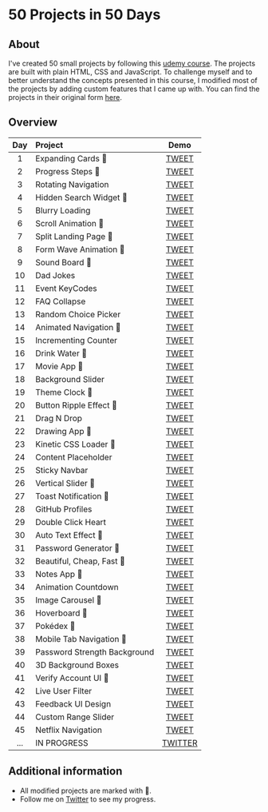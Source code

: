 # 50 Projects in 50 Days
## About
I've created 50 small projects by following this [udemy course](https://www.udemy.com/course/50-projects-50-days/). The projects are built with plain HTML, CSS and JavaScript. To challenge myself and to better understand the concepts presented in this course, I modified most of the projects by adding custom features that I came up with. You can find the projects in their original form [here](https://github.com/bradtraversy/50projects50days).
## Overview
| Day | Project | Demo |
| :---: | :--- | :---: |
| 1 | Expanding Cards :triangular_flag_on_post: | [TWEET](https://twitter.com/Inkuantum/status/1335354806249074693) |
| 2 | Progress Steps :triangular_flag_on_post: | [TWEET](https://twitter.com/Inkuantum/status/1335661848780296197) |
| 3 | Rotating Navigation | [TWEET](https://twitter.com/Inkuantum/status/1335988485258350596) |
| 4 | Hidden Search Widget :triangular_flag_on_post: | [TWEET](https://twitter.com/Inkuantum/status/1336337363430084609) |
| 5 | Blurry Loading | [TWEET](https://twitter.com/Inkuantum/status/1336726932348657664) |
| 6 | Scroll Animation :triangular_flag_on_post: | [TWEET](https://twitter.com/Inkuantum/status/1337122052399108106) |
| 7 | Split Landing Page :triangular_flag_on_post: | [TWEET](https://twitter.com/Inkuantum/status/1337502485540458497) |
| 8 | Form Wave Animation :triangular_flag_on_post: | [TWEET](https://twitter.com/Inkuantum/status/1337747797748162560) |
| 9 | Sound Board :triangular_flag_on_post: | [TWEET](https://twitter.com/Inkuantum/status/1338117776255356928) |
| 10 | Dad Jokes | [TWEET](https://twitter.com/Inkuantum/status/1338607544323989508) |
| 11 | Event KeyCodes | [TWEET](https://twitter.com/Inkuantum/status/1338876846465748992) |
| 12 | FAQ Collapse | [TWEET](https://twitter.com/Inkuantum/status/1339325037539717122) |
| 13 | Random Choice Picker | [TWEET](https://twitter.com/Inkuantum/status/1339644065219010567) |
| 14 | Animated Navigation :triangular_flag_on_post: | [TWEET](https://twitter.com/Inkuantum/status/1340003329812934659) |
| 15 | Incrementing Counter | [TWEET](https://twitter.com/Inkuantum/status/1340349041591410691) |
| 16 | Drink Water :triangular_flag_on_post: | [TWEET](https://twitter.com/Inkuantum/status/1340987558864576512) |
| 17 | Movie App :triangular_flag_on_post: | [TWEET](https://twitter.com/Inkuantum/status/1341069760239431686) |
| 18 | Background Slider | [TWEET](https://twitter.com/Inkuantum/status/1341400014136991753) |
| 19 | Theme Clock :triangular_flag_on_post: | [TWEET](https://twitter.com/Inkuantum/status/1341772479254188034) |
| 20 | Button Ripple Effect :triangular_flag_on_post: | [TWEET](https://twitter.com/Inkuantum/status/1342124664701775872) |
| 21 | Drag N Drop | [TWEET](https://twitter.com/Inkuantum/status/1343154972297457664) |
| 22 | Drawing App :triangular_flag_on_post: | [TWEET](https://twitter.com/Inkuantum/status/1343211980493094915) |
| 23 | Kinetic CSS Loader :triangular_flag_on_post: | [TWEET](https://twitter.com/Inkuantum/status/1343261548341559297) |
| 24 | Content Placeholder | [TWEET](https://twitter.com/Inkuantum/status/1343617616603209728) |
| 25 | Sticky Navbar | [TWEET](https://twitter.com/Inkuantum/status/1343942390260883458) |
| 26 | Vertical Slider :triangular_flag_on_post: | [TWEET](https://twitter.com/Inkuantum/status/1344303861729779714) |
| 27 | Toast Notification :triangular_flag_on_post: | [TWEET](https://twitter.com/Inkuantum/status/1344676759388753923) |
| 28 | GitHub Profiles | [TWEET](https://twitter.com/Inkuantum/status/1345046891512389635) |
| 29 | Double Click Heart | [TWEET](https://twitter.com/Inkuantum/status/1345405161812987904) |
| 30 | Auto Text Effect :triangular_flag_on_post: | [TWEET](https://twitter.com/Inkuantum/status/1345776862123978752) |
| 31 | Password Generator :triangular_flag_on_post: | [TWEET](https://twitter.com/Inkuantum/status/1346125334618517506) |
| 32 | Beautiful, Cheap, Fast :triangular_flag_on_post: | [TWEET](https://twitter.com/Inkuantum/status/1346553787347996672) |
| 33 | Notes App :triangular_flag_on_post: | [TWEET](https://twitter.com/Inkuantum/status/1346838013951803393) |
| 34 | Animation Countdown | [TWEET](https://twitter.com/Inkuantum/status/1347255649600724992) |
| 35 | Image Carousel :triangular_flag_on_post: | [TWEET](https://twitter.com/Inkuantum/status/1347607609319301120) |
| 36 | Hoverboard :triangular_flag_on_post: | [TWEET](https://twitter.com/Inkuantum/status/1347976505012473858) |
| 37 | Pokédex :triangular_flag_on_post: | [TWEET](https://twitter.com/Inkuantum/status/1348319486642974722) |
| 38 | Mobile Tab Navigation :triangular_flag_on_post: | [TWEET](https://twitter.com/Inkuantum/status/1349029648408211456) |
| 39 | Password Strength Background | [TWEET](https://twitter.com/Inkuantum/status/1349066442566750211) |
| 40 | 3D Background Boxes | [TWEET](https://twitter.com/Inkuantum/status/1349458866132701193) |
| 41 | Verify Account UI :triangular_flag_on_post: | [TWEET](https://twitter.com/Inkuantum/status/1350509604925562882) |
| 42 | Live User Filter | [TWEET](https://twitter.com/Inkuantum/status/1350531173961916422) |
| 43 | Feedback UI Design | [TWEET](https://twitter.com/Inkuantum/status/1350705067326889984) |
| 44 | Custom Range Slider | [TWEET](https://twitter.com/Inkuantum/status/1350890125224513542) |
| 45 | Netflix Navigation | [TWEET](https://twitter.com/Inkuantum/status/1351224287940771846) |
| ... | IN PROGRESS | [TWITTER](https://twitter.com/Inkuantum) |
## Additional information
* All modified projects are marked with :triangular_flag_on_post:.
* Follow me on [Twitter](https://twitter.com/Inkuantum) to see my progress.
